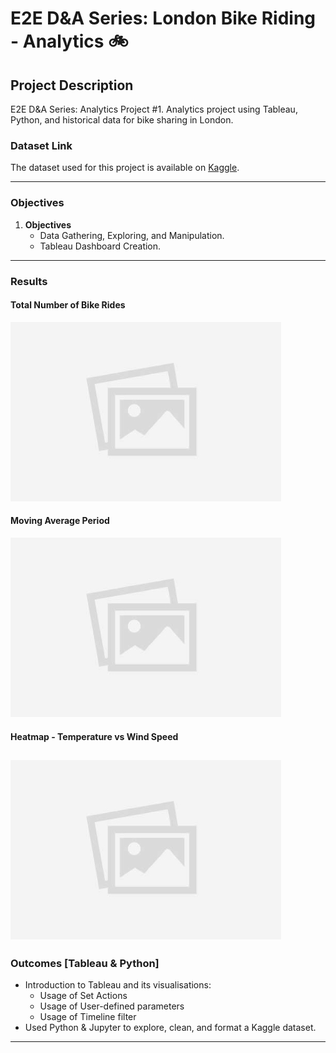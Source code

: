 # E2E D&A Series: London Bike Riding - Analytics 🚲

## Project Description
E2E D&amp;A Series: Analytics Project #1. Analytics project using Tableau, Python, and historical data for bike sharing in London.

### Dataset Link
The dataset used for this project is available on [Kaggle](https://www.kaggle.com/datasets/hmavrodiev/london-bike-sharing-dataset).

---

### Objectives

1. **Objectives**
   - Data Gathering, Exploring, and Manipulation.
   - Tableau Dashboard Creation.

---

### Results

#### Total Number of Bike Rides
![Total Number of Bike Rides](./assets/placeholder.jpeg)

#### Moving Average Period
![Moving Average Period](./assets/placeholder.jpeg)

#### Heatmap - Temperature vs Wind Speed
![Heatmap - Temperature vs Wind Speed](./assets/placeholder.jpeg)
---

### Outcomes [Tableau & Python]
- Introduction to Tableau and its visualisations: 
   - Usage of Set Actions
   - Usage of User-defined parameters
   - Usage of Timeline filter
- Used Python & Jupyter to explore, clean, and format a Kaggle dataset.
---